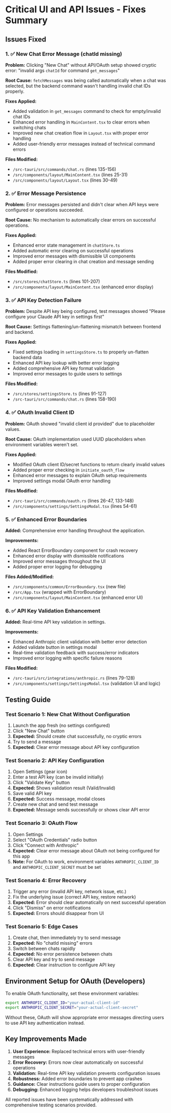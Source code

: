# Critical UI and API Issues - Fixes Summary

## Issues Fixed

### 1. ✅ New Chat Error Message (chatId missing)
**Problem:** Clicking "New Chat" without API/OAuth setup showed cryptic error: "invalid args `chatId` for command `get_messages`"

**Root Cause:** `fetchMessages` was being called automatically when a chat was selected, but the backend command wasn't handling invalid chat IDs properly.

**Fixes Applied:**
- Added validation in `get_messages` command to check for empty/invalid chat IDs
- Enhanced error handling in `MainContent.tsx` to clear errors when switching chats
- Improved new chat creation flow in `Layout.tsx` with proper error handling
- Added user-friendly error messages instead of technical command errors

**Files Modified:**
- `/src-tauri/src/commands/chat.rs` (lines 135-156)
- `/src/components/layout/MainContent.tsx` (lines 25-31)
- `/src/components/layout/Layout.tsx` (lines 30-49)

### 2. ✅ Error Message Persistence
**Problem:** Error messages persisted and didn't clear when API keys were configured or operations succeeded.

**Root Cause:** No mechanism to automatically clear errors on successful operations.

**Fixes Applied:**
- Enhanced error state management in `chatStore.ts`
- Added automatic error clearing on successful operations
- Improved error messages with dismissible UI components
- Added proper error clearing in chat creation and message sending

**Files Modified:**
- `/src/stores/chatStore.ts` (lines 101-207)
- `/src/components/layout/MainContent.tsx` (enhanced error display)

### 3. ✅ API Key Detection Failure
**Problem:** Despite API key being configured, test messages showed "Please configure your Claude API key in settings first"

**Root Cause:** Settings flattening/un-flattening mismatch between frontend and backend.

**Fixes Applied:**
- Fixed settings loading in `settingsStore.ts` to properly un-flatten backend data
- Enhanced API key lookup with better error logging
- Added comprehensive API key format validation
- Improved error messages to guide users to settings

**Files Modified:**
- `/src/stores/settingsStore.ts` (lines 91-127)
- `/src-tauri/src/commands/chat.rs` (lines 158-190)

### 4. ✅ OAuth Invalid Client ID
**Problem:** OAuth showed "invalid client id provided" due to placeholder values.

**Root Cause:** OAuth implementation used UUID placeholders when environment variables weren't set.

**Fixes Applied:**
- Modified OAuth client ID/secret functions to return clearly invalid values
- Added proper error checking in `initiate_oauth_flow`
- Enhanced error messages to explain OAuth setup requirements
- Improved settings modal OAuth error handling

**Files Modified:**
- `/src-tauri/src/commands/oauth.rs` (lines 26-47, 133-148)
- `/src/components/settings/SettingsModal.tsx` (lines 54-61)

### 5. ✅ Enhanced Error Boundaries
**Added:** Comprehensive error handling throughout the application.

**Improvements:**
- Added React ErrorBoundary component for crash recovery
- Enhanced error display with dismissible notifications
- Improved error messages throughout the UI
- Added proper error logging for debugging

**Files Added/Modified:**
- `/src/components/common/ErrorBoundary.tsx` (new file)
- `/src/App.tsx` (wrapped with ErrorBoundary)
- `/src/components/layout/MainContent.tsx` (enhanced error UI)

### 6. ✅ API Key Validation Enhancement
**Added:** Real-time API key validation in settings.

**Improvements:**
- Enhanced Anthropic client validation with better error detection
- Added validate button in settings modal
- Real-time validation feedback with success/error indicators
- Improved error logging with specific failure reasons

**Files Modified:**
- `/src-tauri/src/integrations/anthropic.rs` (lines 79-128)
- `/src/components/settings/SettingsModal.tsx` (validation UI and logic)

## Testing Guide

### Test Scenario 1: New Chat Without Configuration
1. Launch the app fresh (no settings configured)
2. Click "New Chat" button
3. **Expected:** Should create chat successfully, no cryptic errors
4. Try to send a message
5. **Expected:** Clear error message about API key configuration

### Test Scenario 2: API Key Configuration
1. Open Settings (gear icon)
2. Enter a test API key (can be invalid initially)
3. Click "Validate Key" button
4. **Expected:** Shows validation result (Valid/Invalid)
5. Save valid API key
6. **Expected:** Success message, modal closes
7. Create new chat and send test message
8. **Expected:** Message sends successfully or shows clear API error

### Test Scenario 3: OAuth Flow
1. Open Settings
2. Select "OAuth Credentials" radio button
3. Click "Connect with Anthropic"
4. **Expected:** Clear error message about OAuth not being configured for this app
5. **Note:** For OAuth to work, environment variables `ANTHROPIC_CLIENT_ID` and `ANTHROPIC_CLIENT_SECRET` must be set

### Test Scenario 4: Error Recovery
1. Trigger any error (invalid API key, network issue, etc.)
2. Fix the underlying issue (correct API key, restore network)
3. **Expected:** Error should clear automatically on next successful operation
4. Click "Dismiss" on error notifications
5. **Expected:** Errors should disappear from UI

### Test Scenario 5: Edge Cases
1. Create chat, then immediately try to send message
2. **Expected:** No "chatId missing" errors
3. Switch between chats rapidly
4. **Expected:** No error persistence between chats
5. Clear API key and try to send message
6. **Expected:** Clear instruction to configure API key

## Environment Setup for OAuth (Developers)

To enable OAuth functionality, set these environment variables:

```bash
export ANTHROPIC_CLIENT_ID="your-actual-client-id"
export ANTHROPIC_CLIENT_SECRET="your-actual-client-secret"
```

Without these, OAuth will show appropriate error messages directing users to use API key authentication instead.

## Key Improvements Made

1. **User Experience:** Replaced technical errors with user-friendly messages
2. **Error Recovery:** Errors now clear automatically on successful operations
3. **Validation:** Real-time API key validation prevents configuration issues
4. **Robustness:** Added error boundaries to prevent app crashes
5. **Guidance:** Clear instructions guide users to proper configuration
6. **Debugging:** Enhanced logging helps developers troubleshoot issues

All reported issues have been systematically addressed with comprehensive testing scenarios provided.